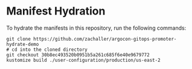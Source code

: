 # Manifest Hydration

To hydrate the manifests in this repository, run the following commands:

```shell
git clone https://github.com/zachaller/argocon-gitops-promoter-hydrate-demo
# cd into the cloned directory
git checkout 30b8ec493520b0951b5a261c685f6e40e9679772
kustomize build ./user-configuration/production/us-east-2
```
